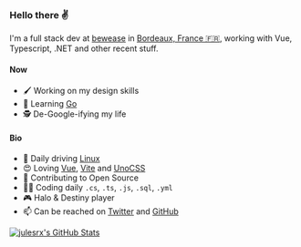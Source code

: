 ### Hello there :v:

I'm a full stack dev at [bewease](https://bewease.fr/) in [Bordeaux, France 🇫🇷](https://www.openstreetmap.org/node/1691675873), working with Vue, Typescript, .NET and other recent stuff.

#### Now

- 🖌 Working on my design skills
- 🚀 Learning [Go](https://go.dev/)
- 🕵 De-Google-ifying my life

#### Bio

- 🐧 Daily driving [Linux](https://pop.system76.com/)
- 😍 Loving [Vue](https://vuejs.org/), [Vite](https://vitejs.dev/) and [UnoCSS](https://github.com/unocss/unocss/)
- 🌱 Contributing to Open Source
- 👨‍💻 Coding daily `.cs`, `.ts`, `.js`, `.sql`, `.yml`
- 🎮 Halo & Destiny player
- 📫 Can be reached on [Twitter](https://twitter.com/julesrafx) and [GitHub](https://github.com/julesrx)

[![julesrx's GitHub Stats](https://github-readme-stats.vercel.app/api?username=julesrx&hide=stars&count_private=true&show_icons=true&text_color=F0F6FC&title_color=2ecc71&icon_color=2ecc71&bg_color=0d1117&border_color=30363d)](https://github.com/julesrx)
